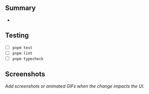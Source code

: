 ## Summary

-

## Testing

- [ ] `pnpm test`
- [ ] `pnpm lint`
- [ ] `pnpm typecheck`

## Screenshots

_Add screenshots or animated GIFs when the change impacts the UI._
